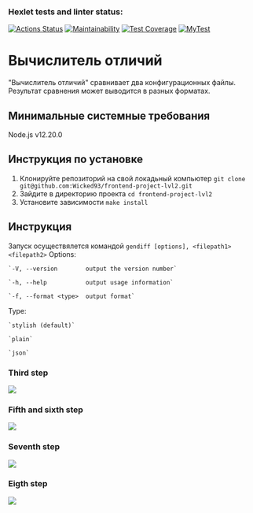 ### Hexlet tests and linter status:
[![Actions Status](https://github.com/Wicked93/frontend-project-lvl2/workflows/hexlet-check/badge.svg)](https://github.com/Wicked93/frontend-project-lvl2/actions)
[![Maintainability](https://api.codeclimate.com/v1/badges/d35dcb4c7fca8c6faf55/maintainability)](https://codeclimate.com/github/Wicked93/frontend-project-lvl2/maintainability)
[![Test Coverage](https://api.codeclimate.com/v1/badges/865d1204e256a09818891f565ca74c8689aabab202ee245c8ce7a3203d2a6ab3/test_coverage)](https://codeclimate.com/github/Wicked93/frontend-project-lvl2/test_coverage)
[![MyTest](https://github.com/Wicked93/frontend-project-lvl2/actions/workflows/test-step.yml/badge.svg)](https://github.com/Wicked93/frontend-project-lvl2/actions/workflows/test-step.yml)

# Вычислитель отличий
"Вычислитель отличий" сравнивает два конфигурационных файлы. Результат сравнения может выводится в разных форматах.

## Минимальные системные требования
Node.js v12.20.0

## Инструкция по установке
1. Клонируйте репозиторий на свой локадьный компьютер `git clone git@github.com:Wicked93/frontend-project-lvl2.git`
2. Зайдите в директорию проекта `cd frontend-project-lvl2`
3. Установите зависимости `make install`

## Инструкция
Запуск осуществялется командой `gendiff [options], <filepath1> <filepath2>`
Options:

    `-V, --version        output the version number`

    `-h, --help           output usage information`

    `-f, --format <type>  output format`

Type:

    `stylish (default)`

    `plain`

    `json`

<h3>Third step</h3>
<a href="https://asciinema.org/a/3av8pTQByxYKti9pDe5kAGVby" target="_blank"><img src="https://asciinema.org/a/3av8pTQByxYKti9pDe5kAGVby.svg" /></a>

<h3>Fifth and sixth step</h3>
<a href="https://asciinema.org/a/4rQZYEqOfOeNtXnyfFJbCbuBc" target="_blank"><img src="https://asciinema.org/a/4rQZYEqOfOeNtXnyfFJbCbuBc.svg" /></a>

<h3>Seventh step</h3>
<a href="https://asciinema.org/a/ZW8i0BwuTsMV8VjNJBu9Wei3z" target="_blank"><img src="https://asciinema.org/a/ZW8i0BwuTsMV8VjNJBu9Wei3z.svg" /></a>

<h3>Eigth step</h3>
<a href="https://asciinema.org/a/CEcYhF6v1OR3F6PBgV7raE4di" target="_blank"><img src="https://asciinema.org/a/CEcYhF6v1OR3F6PBgV7raE4di.svg" /></a>
